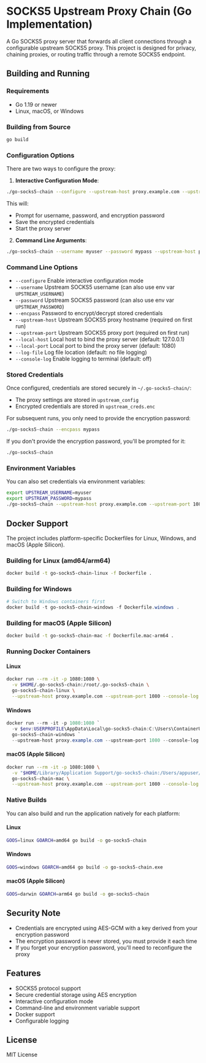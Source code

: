 # SOCKS5 Upstream Proxy Chain (Go Implementation)

A Go SOCKS5 proxy server that forwards all client connections through a configurable upstream SOCKS5 proxy. This project is designed for privacy, chaining proxies, or routing traffic through a remote SOCKS5 endpoint.

## Building and Running

### Requirements
- Go 1.19 or newer
- Linux, macOS, or Windows

### Building from Source
```sh
go build
```

### Configuration Options

There are two ways to configure the proxy:

1. **Interactive Configuration Mode**:
```sh
./go-socks5-chain --configure --upstream-host proxy.example.com --upstream-port 1080
```
This will:
- Prompt for username, password, and encryption password
- Save the encrypted credentials
- Start the proxy server

2. **Command Line Arguments**:
```sh
./go-socks5-chain --username myuser --password mypass --upstream-host proxy.example.com --upstream-port 1080
```

### Command Line Options
- `--configure`        Enable interactive configuration mode
- `--username`        Upstream SOCKS5 username (can also use env var `UPSTREAM_USERNAME`)
- `--password`        Upstream SOCKS5 password (can also use env var `UPSTREAM_PASSWORD`)
- `--encpass`         Password to encrypt/decrypt stored credentials
- `--upstream-host`   Upstream SOCKS5 proxy hostname (required on first run)
- `--upstream-port`   Upstream SOCKS5 proxy port (required on first run)
- `--local-host`      Local host to bind the proxy server (default: 127.0.0.1)
- `--local-port`      Local port to bind the proxy server (default: 1080)
- `--log-file`        Log file location (default: no file logging)
- `--console-log`     Enable logging to terminal (default: off)

### Stored Credentials
Once configured, credentials are stored securely in `~/.go-socks5-chain/`:
- The proxy settings are stored in `upstream_config`
- Encrypted credentials are stored in `upstream_creds.enc`

For subsequent runs, you only need to provide the encryption password:
```sh
./go-socks5-chain --encpass mypass
```

If you don't provide the encryption password, you'll be prompted for it:
```sh
./go-socks5-chain
```

### Environment Variables
You can also set credentials via environment variables:
```sh
export UPSTREAM_USERNAME=myuser
export UPSTREAM_PASSWORD=mypass
./go-socks5-chain --upstream-host proxy.example.com --upstream-port 1080
```

## Docker Support

The project includes platform-specific Dockerfiles for Linux, Windows, and macOS (Apple Silicon).

### Building for Linux (amd64/arm64)
```sh
docker build -t go-socks5-chain-linux -f Dockerfile .
```

### Building for Windows
```powershell
# Switch to Windows containers first
docker build -t go-socks5-chain-windows -f Dockerfile.windows .
```

### Building for macOS (Apple Silicon)
```sh
docker build -t go-socks5-chain-mac -f Dockerfile.mac-arm64 .
```

### Running Docker Containers

#### Linux
```sh
docker run --rm -it -p 1080:1080 \
  -v $HOME/.go-socks5-chain:/root/.go-socks5-chain \
  go-socks5-chain-linux \
  --upstream-host proxy.example.com --upstream-port 1080 --console-log
```

#### Windows
```powershell
docker run --rm -it -p 1080:1080 `
  -v $env:USERPROFILE\AppData\Local\go-socks5-chain:C:\Users\ContainerUser\AppData\Local\go-socks5-chain `
  go-socks5-chain-windows `
  --upstream-host proxy.example.com --upstream-port 1080 --console-log
```

#### macOS (Apple Silicon)
```sh
docker run --rm -it -p 1080:1080 \
  -v "$HOME/Library/Application Support/go-socks5-chain:/Users/appuser/Library/Application Support/go-socks5-chain" \
  go-socks5-chain-mac \
  --upstream-host proxy.example.com --upstream-port 1080 --console-log
```

### Native Builds

You can also build and run the application natively for each platform:

#### Linux
```sh
GOOS=linux GOARCH=amd64 go build -o go-socks5-chain
```

#### Windows
```sh
GOOS=windows GOARCH=amd64 go build -o go-socks5-chain.exe
```

#### macOS (Apple Silicon)
```sh
GOOS=darwin GOARCH=arm64 go build -o go-socks5-chain
```

## Security Note
- Credentials are encrypted using AES-GCM with a key derived from your encryption password
- The encryption password is never stored, you must provide it each time
- If you forget your encryption password, you'll need to reconfigure the proxy

## Features
- SOCKS5 protocol support
- Secure credential storage using AES encryption
- Interactive configuration mode
- Command-line and environment variable support
- Docker support
- Configurable logging

## License
MIT License
